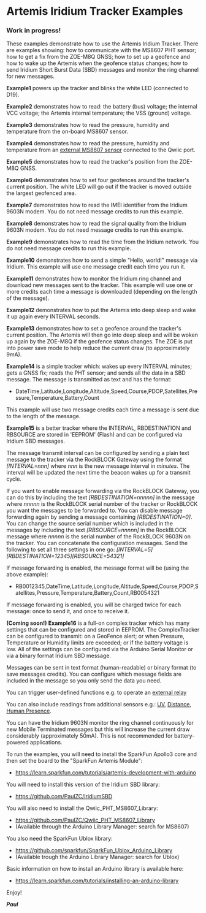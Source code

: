# Artemis Iridium Tracker Examples

### Work in progress!

These examples demonstrate how to use the Artemis Iridium Tracker. There are examples showing: how to communicate with the MS8607 PHT sensor;
how to get a fix from the ZOE-M8Q GNSS; how to set up a geofence and how to wake up the Artemis when the geofence status changes;
how to send Iridium Short Burst Data (SBD) messages and monitor the ring channel for new messages.

**Example1** powers up the tracker and blinks the white LED (connected to D19).

**Example2** demonstrates how to read: the battery (bus) voltage; the internal VCC voltage; the Artemis internal temperature; the VSS (ground) voltage.

**Example3** demonstrates how to read the pressure, humidity and temperature from the on-board MS8607 sensor.

**Example4** demonstrates how to read the pressure, humidity and temperature from an [external MS8607 sensor](https://www.sparkfun.com/products/16298) connected to the Qwiic port.

**Example5** demonstrates how to read the tracker's position from the ZOE-M8Q GNSS.

**Example6** demonstrates how to set four geofences around the tracker's current position. The white LED will go out if the tracker is moved outside the largest geofenced area.

**Example7** demonstrates how to read the IMEI identifier from the Iridium 9603N modem. You do not need message credits to run this example.

**Example8** demonstrates how to read the signal quality from the Iridium 9603N modem. You do not need message credits to run this example.

**Example9** demonstrates how to read the time from the Iridium network. You do not need message credits to run this example.

**Example10** demonstrates how to send a simple "Hello, world!" message via Iridium. This example will use one message credit each time you run it.

**Example11** demonstrates how to monitor the Iridium ring channel and download new messages sent to the tracker. This example will use one or more credits each time
a message is downloaded (depending on the length of the message).

**Example12** demonstrates how to put the Artemis into deep sleep and wake it up again every INTERVAL seconds.

**Example13** demonstrates how to set a geofence around the tracker's current position. The Artemis will then go into deep sleep and will be woken up again by the ZOE-M8Q
if the geofence status changes. The ZOE is put into power save mode to help reduce the current draw (to approximately 9mA).

**Example14** is a simple tracker which: wakes up every INTERVAL minutes; gets a GNSS fix; reads the PHT sensor; and sends all the data in a SBD message.
The message is transmitted as text and has the format:
- DateTime,Latitude,Longitude,Altitude,Speed,Course,PDOP,Satellites,Pressure,Temperature,Battery,Count

This example will use two message credits each time a message is sent due to the length of the message.

**Example15** is a better tracker where the INTERVAL, RBDESTINATION and RBSOURCE are stored in 'EEPROM' (Flash) and can be configured via Iridium SBD messages.

The message transmit interval can be configured by sending a plain text message to the tracker via the RockBLOCK Gateway using the format _[INTERVAL=nnn]_
where _nnn_ is the new message interval in _minutes_. The interval will be updated the next time the beacon wakes up for a transmit cycle.

If you want to enable message forwarding via the RockBLOCK Gateway, you can do this by including the text _[RBDESTINATION=nnnnn]_ in the message
where _nnnnn_ is the RockBLOCK serial number of the tracker or RockBLOCK you want the messages to be forwarded to. You can disable message forwarding
again by sending a message containing _[RBDESTINATION=0]_. You can change the source serial number which is included in the messages by including the text
_[RBSOURCE=nnnnn]_ in the RockBLOCK message where _nnnnn_ is the serial number of the RockBLOCK 9603N on the tracker. You can concatenate the configuration messages.
Send the following to set all three settings in one go: _[INTERVAL=5][RBDESTINATION=12345][RBSOURCE=54321]_

If message forwarding is enabled, the message format will be (using the above example):
- RB0012345,DateTime,Latitude,Longitude,Altitude,Speed,Course,PDOP,Satellites,Pressure,Temperature,Battery,Count,RB0054321

If message forwarding is enabled, you will be charged twice for each message: once to send it, and once to receive it.

**(Coming soon!)** **Example16** is a full-on complex tracker which has many settings that can be configured and stored in EEPROM. The ComplexTracker can be configured to transmit:
on a GeoFence alert; or when Pressure, Temperature or Humidity limits are exceeded; or if the battery voltage is low. All of the settings can be configured via the Arduino Serial Monitor
or via a binary format Iridium SBD message.

Messages can be sent in text format (human-readable) or binary format (to save messages credits). You can configure which message fields are included in the message so you only send the data you need.

You can trigger user-defined functions e.g. to operate an [external relay](https://www.sparkfun.com/products/15093)

You can also include readings from additional sensors e.g.: [UV](https://www.sparkfun.com/products/15089), [Distance](https://www.sparkfun.com/products/14722),
[Human Presence](https://www.sparkfun.com/products/14349).

You can have the Iridium 9603N monitor the ring channel continuously for new Mobile Terminated messages but this will increase the current draw considerably (approximately 50mA).
This is not recommended for battery-powered applications.


To run the examples, you will need to install the SparkFun Apollo3 core and then set the board to the "SparkFun Artemis Module":
- https://learn.sparkfun.com/tutorials/artemis-development-with-arduino

You will need to install this version of the Iridium SBD library:
-  https://github.com/PaulZC/IridiumSBD

You will also need to install the Qwiic_PHT_MS8607_Library:
-  https://github.com/PaulZC/Qwiic_PHT_MS8607_Library
- (Available through the Arduino Library Manager: search for MS8607)

You also need the SparkFun Ublox library:
- https://github.com/sparkfun/SparkFun_Ublox_Arduino_Library
- (Available trough the Arduino Library Manager: search for Ublox)

Basic information on how to install an Arduino library is available here:
- https://learn.sparkfun.com/tutorials/installing-an-arduino-library

Enjoy!

**_Paul_**



